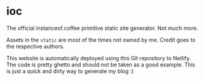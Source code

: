 # ioc

The official instanceof.coffee primitive static site generator. Not much more.  
  
Assets in the `static` are most of the times not owned by me. Credit goes to
the respective authors.

This website is automatically deployed using this Git repository to Netlify.
The code is pretty ghetto and should not be taken as a good example. This is
just a quick and dirty way to generate my blog :)
